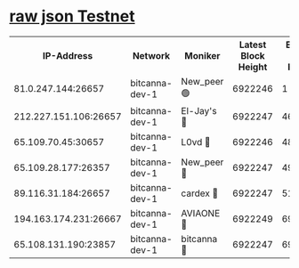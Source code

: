 [raw json Testnet](https://rpc-check.bcat.stavr.tech/bcat/rpc-bcat-result.json)
=


<table><tr><th>IP-Address</th><th>Network</th><th>Moniker</th><th>Latest Block Height</th><th>Earliest Block Height</th><th>Catching Up</th><th>Tx Index</th><th>Voting Power</th><th>Scan Time</th></tr><tr><td>81.0.247.144:26657</td><td>bitcanna-dev-1</td><td>New_peer 🟢</td><td>6922246</td><td>1</td><td>False</td><td>on</td><td>0</td><td>2024-03-17T12:44:16.944632905UTC</td></tr><tr><td>212.227.151.106:26657</td><td>bitcanna-dev-1</td><td>El-Jay's 🔴</td><td>6922247</td><td>4670391</td><td>False</td><td>on</td><td>2218364</td><td>2024-03-17T12:44:23.638537511UTC</td></tr><tr><td>65.109.70.45:30657</td><td>bitcanna-dev-1</td><td>L0vd 🔴</td><td>6922246</td><td>4828155</td><td>False</td><td>on</td><td>308120</td><td>2024-03-17T12:44:17.268054129UTC</td></tr><tr><td>65.109.28.177:26357</td><td>bitcanna-dev-1</td><td>New_peer 🔴</td><td>6922247</td><td>4952911</td><td>False</td><td>on</td><td>2237167</td><td>2024-03-17T12:44:24.286820677UTC</td></tr><tr><td>89.116.31.184:26657</td><td>bitcanna-dev-1</td><td>cardex 🔴</td><td>6922247</td><td>5185001</td><td>False</td><td>on</td><td>1</td><td>2024-03-17T12:44:23.956195139UTC</td></tr><tr><td>194.163.174.231:26667</td><td>bitcanna-dev-1</td><td>AVIAONE 🔴</td><td>6922249</td><td>6913511</td><td>False</td><td>on</td><td>1949865</td><td>2024-03-17T12:44:33.139943161UTC</td></tr><tr><td>65.108.131.190:23857</td><td>bitcanna-dev-1</td><td>bitcanna 🔴</td><td>6922247</td><td>6918247</td><td>False</td><td>off</td><td>378646</td><td>2024-03-17T12:44:24.593346581UTC</td></tr></table>
